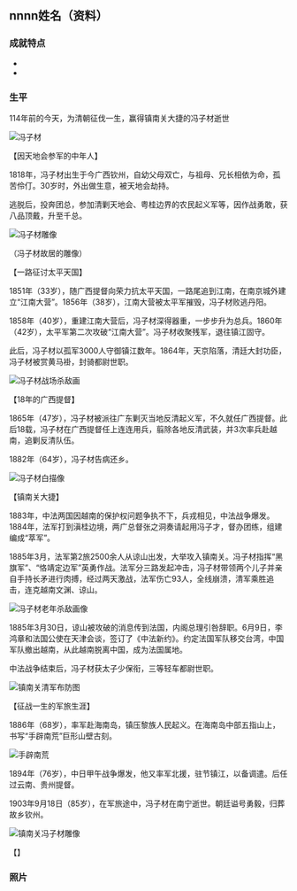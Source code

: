 ## nnnn姓名（资料）

### 成就特点

- ​
- ​


### 生平

114年前的今天，为清朝征伐一生，赢得镇南关大捷的冯子材逝世

![冯子材](冯子材.jpg)

【因天地会参军的中年人】

1818年，冯子材出生于今广西钦州，自幼父母双亡，与祖母、兄长相依为命，孤苦伶仃。30岁时，外出做生意，被天地会劫持。

逃脱后，投奔团总，参加清剿天地会、粤桂边界的农民起义军等，因作战勇敢，获八品顶戴，升至千总。

![冯子材雕像](冯子材雕像.jpeg)

（冯子材故居的雕像）

【一路征讨太平天国】

1851年（33岁），随广西提督向荣力抗太平天国，一路尾追到江南，在南京城外建立“江南大营”。1856年（38岁），江南大营被太平军摧毁，冯子材败逃丹阳。

1858年（40岁），重建江南大营后，冯子材深得器重，一步步升为总兵。1860年（42岁），太平军第二次攻破“江南大营”。冯子材收聚残军，退往镇江固守。

此后，冯子材以孤军3000人守御镇江数年。1864年，天京陷落，清廷大封功臣，冯子材被赏黄马褂，封骑都尉世职。

![冯子材战场杀敌画](冯子材战场杀敌画.jpg)

【18年的广西提督】

1865年（47岁），冯子材被派往广东剿灭当地反清起义军，不久就任广西提督。此后18载，冯子材在广西提督任上连连用兵，翦除各地反清武装，并3次率兵赴越南，追剿反清队伍。

1882年（64岁），冯子材告病还乡。

![冯子材白描像](冯子材白描像.jpg)

【镇南关大捷】

1883年，中法两国因越南的保护权问题争执不下，兵戎相见，中法战争爆发。1884年，法军打到滇桂边境，两广总督张之洞奏请起用冯子才，督办团练，组建编成“萃军”。

1885年3月，法军第2旅2500余人从谅山出发，大举攻入镇南关。冯子材指挥“黑旗军”、“恪靖定边军”英勇作战。法军分三路发起冲击，冯子材带领两个儿子并亲自手持长矛进行肉搏，经过两天激战，法军伤亡93人，全线崩溃，清军乘胜追击，连克越南文渊、谅山。

![冯子材老年杀敌画像](冯子材老年杀敌画像.jpg)

1885年3月30日，谅山被攻破的消息传到法国，内阁总理引咎辞职。6月9日，李鸿章和法国公使在天津会谈，签订了《中法新约》。约定法国军队移交台湾，中国军队撤出越南，从此越南脱离中国，成为法国属地。

中法战争结束后，冯子材获太子少保衔，三等轻车都尉世职。

![镇南关清军布防图](镇南关清军布防图.jpg)

【征战一生的军旅生涯】

1886年（68岁），率军赴海南岛，镇压黎族人民起义。在海南岛中部五指山上，书写“手辟南荒”巨形山壁古刻。

![手辟南荒](手辟南荒.jpg)

1894年（76岁），中日甲午战争爆发，他又率军北援，驻节镇江，以备调遣。后任过云南、贵州提督。

1903年9月18日（85岁），在军旅途中，冯子材在南宁逝世。朝廷谥号勇毅，归葬故乡钦州。

![镇南关冯子材雕像](镇南关冯子材雕像.jpeg)

【】

### 照片





















